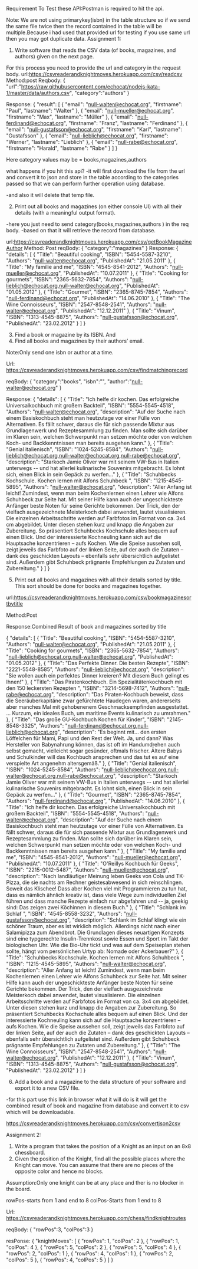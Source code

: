 


Requirement To Test these API:Postman is required to hit the api.

Note: We are not using primarykey(isbn) in the table structure so if we send the same file twice then the record contained in the table will be multiple.Because i had used that provided url for testing if you use same url then you may got duplicate data.
Assignment 1:
1. Write software that reads the CSV data (of books, magazines, and authors) given on
the next page.

For this process you need to provide the url  and category in the request body.
url:https://csvreaderandknightmoves.herokuapp.com/csv/readcsv
Method:post
Reqbody:
{  
   "url":"https://raw.githubusercontent.com/echocat/nodejs-kata-1/master/data/authors.csv",
   "category":"authors"
}




Response:
{
   "result": [
       {
           "email": "null-walter@echocat.org",
           "firstname": "Paul",
           "lastname": "Walter"
       },
       {
           "email": "null-mueller@echocat.org",
           "firstname": "Max",
           "lastname": "Müller"
       },
       {
           "email": "null-ferdinand@echocat.org",
           "firstname": "Franz",
           "lastname": "Ferdinand"
       },
       {
           "email": "null-gustafsson@echocat.org",
           "firstname": "Karl",
           "lastname": "Gustafsson"
       },
       {
           "email": "null-lieblich@echocat.org",
           "firstname": "Werner",
           "lastname": "Lieblich"
       },
       {
           "email": "null-rabe@echocat.org",
           "firstname": "Harald",
           "lastname": "Rabe"
       }
   ]
}

Here category values may be = books,magazines,authors

what happens if you hit this api?
-it will first download the file from the url and convert it to json and store in the table according to the categories passed so that we can perform further operation using database.

-and also it will delete that temp file.



2. Print out all books and magazines (on either console UI) with all their details (with a
meaningful output format).

-here you just need to send category(books,magazines,authors
) in the req body.
-based on that it will retrieve the record from database.

url:https://csvreaderandknightmoves.herokuapp.com/csv/getBookMagazineAuthor
Method: Post
reqBody:
{
   "category":"magazines"
}
Response:
{
   "details": [
       {
           "Title": "Beautiful cooking",
           "ISBN": "5454-5587-3210",
           "Authors": "null-walter@echocat.org",
           "PublishedAt": "21.05.2011"
       },
       {
           "Title": "My familie and me",
           "ISBN": "4545-8541-2012",
           "Authors": "null-mueller@echocat.org",
           "PublishedAt": "10.07.2011"
       },
       {
           "Title": "Cooking for gourmets",
           "ISBN": "2365-5632-7854",
           "Authors": "null-lieblich@echocat.org,null-walter@echocat.org",
           "PublishedAt": "01.05.2012"
       },
       {
           "Title": "Gourmet",
           "ISBN": "2365-8745-7854",
           "Authors": "null-ferdinand@echocat.org",
           "PublishedAt": "14.06.2010"
       },
       {
           "Title": "The Wine Connoisseurs",
           "ISBN": "2547-8548-2541",
           "Authors": "null-walter@echocat.org",
           "PublishedAt": "12.12.2011"
       },
       {
           "Title": "Vinum",
           "ISBN": "1313-4545-8875",
           "Authors": "null-gustafsson@echocat.org",
           "PublishedAt": "23.02.2012"
       }
   ]
}





3. Find a book or magazine by its ISBN.
And 
4. Find all books and magazines by their authors’ email.

Note:Only send one isbn or author at a time.

Url: https://csvreaderandknightmoves.herokuapp.com/csv/findmatchingrecord

reqBody:
{
   "category":"books",
   "isbn":"",
   "author":"null-walter@echocat.org"
}

Response:
{
   "details": [
       {
           "Title": "Ich helfe dir kochen. Das erfolgreiche Universalkochbuch mit großem Backteil",
           "ISBN": "5554-5545-4518",
           "Authors": "null-walter@echocat.org",
           "description": "Auf der Suche nach einem Basiskochbuch steht man heutzutage vor einer Fülle von Alternativen. Es fällt schwer, daraus die für sich passende Mixtur aus Grundlagenwerk und Rezeptesammlung zu finden. Man sollte sich darüber im Klaren sein, welchen Schwerpunkt man setzen möchte oder von welchen Koch- und Backkenntnissen man bereits ausgehen kann."
       },
       {
           "Title": "Genial italienisch",
           "ISBN": "1024-5245-8584",
           "Authors": "null-lieblich@echocat.org,null-walter@echocat.org,null-rabe@echocat.org",
           "description": "Starkoch Jamie Oliver war mit seinem VW-Bus in Italien unterwegs -- und hat allerlei kulinarische Souvenirs mitgebracht. Es lohnt sich, einen Blick in sein Gepäck zu werfen..."
       },
       {
           "Title": "Schuhbecks Kochschule. Kochen lernen mit Alfons Schuhbeck ",
           "ISBN": "1215-4545-5895",
           "Authors": "null-walter@echocat.org",
           "description": "Aller Anfang ist leicht! Zumindest, wenn man beim Kochenlernen einen Lehrer wie Alfons Schuhbeck zur Seite hat. Mit seiner Hilfe kann auch der ungeschickteste Anfänger beste Noten für seine Gerichte bekommen. Der Trick, den der vielfach ausgezeichnete Meisterkoch dabei anwendet, lautet visualisieren. Die einzelnen Arbeitsschritte werden auf Farbfotos im Format von ca. 3x4 cm abgebildet. Unter diesen stehen kurz und knapp die Angaben zur Zubereitung. So präsentiert Schuhbecks Kochschule alles bequem auf einen Blick. Und der interessierte Kochneuling kann sich auf die Hauptsache konzentrieren – aufs Kochen. Wie die Speise aussehen soll, zeigt jeweils das Farbfoto auf der linken Seite, auf der auch die Zutaten – dank des geschickten Layouts – ebenfalls sehr übersichtlich aufgelistet sind. Außerdem gibt Schuhbeck prägnante Empfehlungen zu Zutaten und Zubereitung."
       }
   ]
}

5. Print out all books and magazines with all their details sorted by title. This sort
should be done for books and magazines together.


url:https://csvreaderandknightmoves.herokuapp.com/csv/bookmagazinesortbytitle

Method:Post

Response:Combined Result of book and magazines sorted by title

{
   "details": [
       {
           "Title": "Beautiful cooking",
           "ISBN": "5454-5587-3210",
           "Authors": "null-walter@echocat.org",
           "PublishedAt": "21.05.2011"
       },
       {
           "Title": "Cooking for gourmets",
           "ISBN": "2365-5632-7854",
           "Authors": "null-lieblich@echocat.org,null-walter@echocat.org",
           "PublishedAt": "01.05.2012"
       },
       {
           "Title": "Das Perfekte Dinner. Die besten Rezepte",
           "ISBN": "2221-5548-8585",
           "Authors": "null-lieblich@echocat.org",
           "description": "Sie wollen auch ein perfektes Dinner kreieren? Mit diesem Buch gelingt es Ihnen!"
       },
       {
           "Title": "Das Piratenkochbuch. Ein Spezialitätenkochbuch mit den 150 leckersten Rezepten ",
           "ISBN": "3214-5698-7412",
           "Authors": "null-rabe@echocat.org",
           "description": "Das Piraten-Kochbuch beweist, dass die Seeräuberkapitäne zwar gefürchtete Haudegen waren, andererseits aber manches Mal mit gehobenenem Geschmacksempfinden ausgestattet. ... Kurzum, ein ideales Buch, um maritime Events kulinarisch zu umrahmen."
       },
       {
           "Title": "Das große GU-Kochbuch Kochen für Kinder",
           "ISBN": "2145-8548-3325",
           "Authors": "null-ferdinand@echocat.org,null-lieblich@echocat.org",
           "description": "Es beginnt mit... den ersten Löffelchen für Mami, Papi und den Rest der Welt. Ja, und dann? Was Hersteller von Babynahrung können, das ist oft im Handumdrehen auch selbst gemacht, vielleicht sogar gesünder, oftmals frischer. Ältere Babys und Schulkinder will das Kochbuch ansprechen und das tut es auf eine verspielte Art angenehm altersgemäß."
       },
       {
           "Title": "Genial italienisch",
           "ISBN": "1024-5245-8584",
           "Authors": "null-lieblich@echocat.org,null-walter@echocat.org,null-rabe@echocat.org",
           "description": "Starkoch Jamie Oliver war mit seinem VW-Bus in Italien unterwegs -- und hat allerlei kulinarische Souvenirs mitgebracht. Es lohnt sich, einen Blick in sein Gepäck zu werfen..."
       },
       {
           "Title": "Gourmet",
           "ISBN": "2365-8745-7854",
           "Authors": "null-ferdinand@echocat.org",
           "PublishedAt": "14.06.2010"
       },
       {
           "Title": "Ich helfe dir kochen. Das erfolgreiche Universalkochbuch mit großem Backteil",
           "ISBN": "5554-5545-4518",
           "Authors": "null-walter@echocat.org",
           "description": "Auf der Suche nach einem Basiskochbuch steht man heutzutage vor einer Fülle von Alternativen. Es fällt schwer, daraus die für sich passende Mixtur aus Grundlagenwerk und Rezeptesammlung zu finden. Man sollte sich darüber im Klaren sein, welchen Schwerpunkt man setzen möchte oder von welchen Koch- und Backkenntnissen man bereits ausgehen kann."
       },
       {
           "Title": "My familie and me",
           "ISBN": "4545-8541-2012",
           "Authors": "null-mueller@echocat.org",
           "PublishedAt": "10.07.2011"
       },
       {
           "Title": "O'Reillys Kochbuch für Geeks",
           "ISBN": "2215-0012-5487",
           "Authors": "null-mueller@echocat.org",
           "description": "Nach landläufiger Meinung leben Geeks von Cola und TK-Pizza, die sie nachts am Rechner geistesabwesend in sich reinschlingen. Soweit das Klischee! Dass aber Kochen viel mit Programmieren zu tun hat, dass es nämlich ähnlich kreativ ist, dass viele Wege zum individuellen Ziel führen und dass manche Rezepte einfach nur abgefahren und -- ja, geekig sind: Das zeigen zwei Köchinnen in diesem Buch."
       },
       {
           "Title": "Schlank im Schlaf ",
           "ISBN": "4545-8558-3232",
           "Authors": "null-gustafsson@echocat.org",
           "description": "Schlank im Schlaf klingt wie ein schöner Traum, aber es ist wirklich möglich. Allerdings nicht nach einer Salamipizza zum Abendbrot. Die Grundlagen dieses neuartigen Konzepts sind eine typgerechte Insulin-Trennkost sowie Essen und Sport im Takt der biologischen Uhr. Wie die Bio-Uhr tickt und was auf dem Speiseplan stehen sollte, hängt vom persönlichen Urtyp ab: Nomade oder Ackerbauer?"
       },
       {
           "Title": "Schuhbecks Kochschule. Kochen lernen mit Alfons Schuhbeck ",
           "ISBN": "1215-4545-5895",
           "Authors": "null-walter@echocat.org",
           "description": "Aller Anfang ist leicht! Zumindest, wenn man beim Kochenlernen einen Lehrer wie Alfons Schuhbeck zur Seite hat. Mit seiner Hilfe kann auch der ungeschickteste Anfänger beste Noten für seine Gerichte bekommen. Der Trick, den der vielfach ausgezeichnete Meisterkoch dabei anwendet, lautet visualisieren. Die einzelnen Arbeitsschritte werden auf Farbfotos im Format von ca. 3x4 cm abgebildet. Unter diesen stehen kurz und knapp die Angaben zur Zubereitung. So präsentiert Schuhbecks Kochschule alles bequem auf einen Blick. Und der interessierte Kochneuling kann sich auf die Hauptsache konzentrieren – aufs Kochen. Wie die Speise aussehen soll, zeigt jeweils das Farbfoto auf der linken Seite, auf der auch die Zutaten – dank des geschickten Layouts – ebenfalls sehr übersichtlich aufgelistet sind. Außerdem gibt Schuhbeck prägnante Empfehlungen zu Zutaten und Zubereitung."
       },
       {
           "Title": "The Wine Connoisseurs",
           "ISBN": "2547-8548-2541",
           "Authors": "null-walter@echocat.org",
           "PublishedAt": "12.12.2011"
       },
       {
           "Title": "Vinum",
           "ISBN": "1313-4545-8875",
           "Authors": "null-gustafsson@echocat.org",
           "PublishedAt": "23.02.2012"
       }
   ]
}

6. Add a book and a magazine to the data structure of your software and export it to a
new CSV file.

-for this part use this link in browser  what it will do is it will get the combined result of book and magazine from database and convert it to csv which will be downloadable.



https://csvreaderandknightmoves.herokuapp.com/csv/convertjson2csv




Assignment 2:
1. Write a program that takes the position of a Knight as an input on an 8x8
chessboard.
2. Given the position of the Knight, find all the possible places where the Knight can
move. You can assume that there are no pieces of the opposite color and hence no
blocks.

Assumption:Only one knight can be at any place and ther is no blocker in the board.

rowPos-starts from 1 and end to 8
colPos-Starts from 1 end to 8

Url:
https://csvreaderandknightmoves.herokuapp.com/chess/findknightroutes

reqBody:
{
   "rowPos":3,
   "colPos":3
}

resPonse:
{
   "knightMoves": [
       {
           "rowPos": 1,
           "colPos": 2
       },
       {
           "rowPos": 1,
           "colPos": 4
       },
       {
           "rowPos": 5,
           "colPos": 2
       },
       {
           "rowPos": 5,
           "colPos": 4
       },
       {
           "rowPos": 2,
           "colPos": 1
       },
       {
           "rowPos": 4,
           "colPos": 1
       },
       {
           "rowPos": 2,
           "colPos": 5
       },
       {
           "rowPos": 4,
           "colPos": 5
       }
   ]
}

